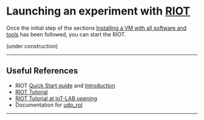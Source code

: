 # Launching an experiment with [RIOT](http://www.riot-os.org/)

Once the initial step of the sections
[Installing a VM with all software and tools](README-vm.md) has been followed,  you can start the RIOT.

(under construction)

---

## Useful References

* RIOT [Quick Start guide](https://github.com/RIOT-OS/RIOT/wiki/Quick-Start-Guide) and [Introduction](https://github.com/RIOT-OS/RIOT/wiki/Introduction)
* [RIOT Tutorial](http://www.codeproject.com/Articles/840499/RIOT-Tutorial)
* [RIOT Tutorial at IoT-LAB opening](http://riot-os.org/files/riotlab-tutorial.pdf)
* Documentation for [udp_rpl](https://github.com/RIOT-OS/RIOT/blob/master/examples/rpl_udp/README.md)

---
